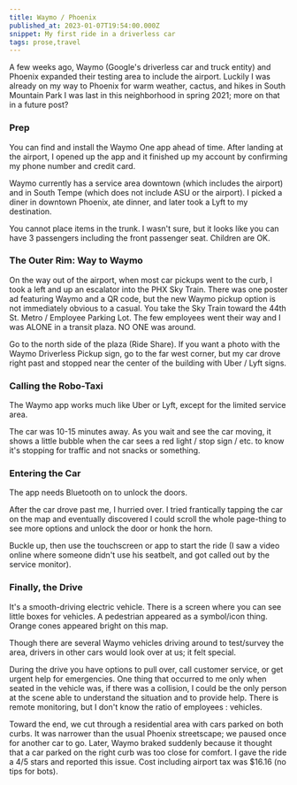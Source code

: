 ```yaml
---
title: Waymo / Phoenix
published_at: 2023-01-07T19:54:00.000Z
snippet: My first ride in a driverless car
tags: prose,travel
---
```


A few weeks ago, Waymo (Google's driverless car and truck entity) and Phoenix
expanded their testing area to include the airport. Luckily I was already
on my way to Phoenix for warm weather, cactus, and hikes in South Mountain Park
I was last in this neighborhood in spring 2021; more on that in a future post?

### Prep

You can find and install the Waymo One app ahead of time. After
landing at the airport, I opened up the app and it finished up my account by confirming my phone number and credit card.

Waymo currently has a service area downtown (which includes the airport) and
in South Tempe (which does not include ASU or the airport).  I picked a diner
in downtown Phoenix, ate dinner, and later took a Lyft to my destination.

You cannot place items in the trunk. I wasn't sure, but it looks like you can
have 3 passengers including the front passenger seat. Children are OK.

### The Outer Rim: Way to Waymo

On the way out of the airport, when most car pickups went to the curb, I took
a left and up an escalator into the PHX Sky Train. There was one poster ad
featuring Waymo and a QR code, but the new Waymo pickup option is not immediately obvious to a casual. You take the Sky Train toward the 44th St. Metro / Employee Parking Lot. The few employees went their way and I was
ALONE in a transit plaza. NO ONE was around.

Go to the north side of the plaza (Ride Share). If you want a photo with the
Waymo Driverless Pickup sign, go to the far west corner, but my car drove right
past and stopped near the center of the building with Uber / Lyft signs.

### Calling the Robo-Taxi

The Waymo app works much like Uber or Lyft, except for the limited service area.

The car was 10-15 minutes away. As you wait and see the car moving, it shows
a little bubble when the car sees a red light / stop sign / etc. to know it's
stopping for traffic and not snacks or something.

### Entering the Car

The app needs Bluetooth on to unlock the doors.

After the car drove past me, I hurried over. I tried frantically tapping the car on the map and eventually discovered I could scroll the whole page-thing to see more options and unlock the door or honk the horn.

Buckle up, then use the touchscreen or app to start the ride (I saw a video online where someone didn't use his seatbelt, and got called out by the service monitor).

### Finally, the Drive

It's a smooth-driving electric vehicle. There is a screen where you can see little boxes for vehicles. A pedestrian appeared as a symbol/icon thing. Orange cones appeared bright on this map.

Though there are several Waymo vehicles driving around to test/survey the area, drivers in other cars would look over at us; it felt special.

During the drive you have options to pull over, call customer service, or get urgent help for emergencies. One thing that occurred to me only when seated in the vehicle was, if there was a collision, I could be the only person at the scene able to understand the situation and to provide help. There is remote monitoring, but I don't know the ratio of employees : vehicles.

Toward the end, we cut through a residential area with cars parked on both curbs.
It was narrower than the usual Phoenix streetscape; we paused once for another car to go. Later, Waymo braked suddenly because it thought that a car parked on the right curb was too close for comfort. I gave the ride a 4/5 stars and reported this issue. Cost including airport tax was $16.16 (no tips for bots).
